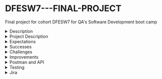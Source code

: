 # DFESW7---FINAL-PROJECT
Final project for cohort DFESW7 for QA's Software Development boot camp
<details>
  <summary> Description </Summary>

  ## Why are we doing this?

  For the final project of our DfE Software Development bootcamp we were tasked with creating a fully functioning API.

This API must include:
* Full CRUD functionality
* Sensible back-end package structure
* Unit and integration testing
* Reasonable test coverage of the API (60% minimum - 80% as a stretch goal)
* A GitHub Repository utilising a consistent feature-branch model
* The API compiled into a .jar file present in the root folder

Precise documentation of this project is also a requirement, of which this README is a part of.

### Resources used
* Java
* Spring Boot
* MySQL
* Maven
* Postman
* Jira
* GitBash
* GitHub
* Junit
</details>

<details>
  <summary> Project Description </summary>
  
### My Project - Video game repository
For my final project I decided to create a video games database. I decided on this topic because I have an active interest in gaming
so populating the database would be easy as I have a knowledge base of the subject. Each video game entity requires the following fields:
* An auto-generated ID
* A title
* A developer name
* A publisher name
* Original release date
* Platform (Console, PC) it is available on

I took some inspiration from the website [GiantBomb.com](https://www.giantbomb.com/) which aside from being a news aggregator also acts as an encyclopedia of video games. 
I have used JPA for the repository and the data then persists inside of MySQL. I have used Postman to test my CRUD functioality and will be using
H2 as on-memory database for testing purposes
 </details> 

<details>
  <summary> Expectations </summary>
  
## How I expected the challenge to go.
I expected the challenge to be tough. In previous weeks I had struggled to grasp the importance of CRUD functionality and sending requests via Postman so
I was initally hesitant as the project spec revolved heavily around those concepts. As well, as I hadn't used MySQL much I was concerned that there would be gaps in
my knowledge that might potentially form a large blocker. However, I believed that if I was able to overcome these hurdles the rest of the project would run smoothly as the documentation side of things was something I felt comfortable with. I was also confident in my skills using Jira, GitBash, and GitHub. As I was comfortable using the aforementioned resources I felt optimistic about my ability to modularise my workflow, so I didn't overburden myself by trying to build too much code at the same time. I felt the best way to do this was to document alongside my coding, whilst also working through concepts I didn't understand well using the documents given to me by QA to reinforce my knowledge.
</details>

<details>
  <summary> Successes </summary>
  
## What went well?
Surprisingly, the challnges I described above are the parts of the project that went the smoothest for me. Being able to access the QA community website in order to re familiarise myself with the concepts proved incredibly successful and led to me being able to complete CRUD functionality and Postman communication tests being completed within the same day. This free'd up a large amount of time that I had allocated to myself in order to achieve this task so I was able to implement the stretch goal of adding a custom exception to my code. I also feel that my Jira board was incredibly useful, by being able to track tasks individually I was able to build my project in small chunks which stopped me overwhelming myself by setting unreasonable goals. The majority of Testing went well, and I was able to achieve over 80% coverage of main.
</details>
  
 <details>
  <summary> Challenges </summary>
  
## What didn't go as planned
The biggest problem I encountered was getting data to persist within MySQL. Although I was able to use Postman for my CRUD functionality I was unable to get the data to then persist outside of that in the MySQL schema. I managed to fix this by creating a new table from within my IDE to MySQL after that was able to successfully get the data to persist. I also had a smaller problem where instead of storing my data within a JPA repository, I had coded it to store within an array list but this was fairly simple problem to fix. Unfortunately, I also was accidentally doing test coverage on production instead of dev, which let to some compilation errors lkater when trying to package my app with Maven. To fix this, I checked for any persistant data in MySQL that was causing testing errors, used Postman to delete it, and then was able to succesfully package my app.

I also at one point locally messed up the feature branch of my project, and uploaded it to GitHub. After calming down I locally cloned the Develop branch into a new folder, and deleted the feature branch on Github. Using this new locally cloned folder I then created new branches to match my github repository and set the upstream to connect them. From here I was able to successfully push new commits to my repo

I also had quite a large problem getting my IDE to recognise my .jar package, which turned out to be related to me having two .gitignores, with both of them being read. This was a simple problem to fix, but a difficult one to identify. Changing the contents of my 2 gitignores allowed me to correctly stage and commit my finished .jar of my app.
</details>

<details>
  <summary> Improvements </summary>
  
## Possible improvements for future revisions of the project
In retrospect, I believe there are a couple of major improvements I could make for the next project I do, and these mainly relate to my testing and the way in which I work.
Applying a test driven development philosophy from the beginning would save me from overwhelming myself during my testing phase as I could modularise this workflow alongside the actual development of my app. Testing by far took up more time than I expected it to and this began to eat into the final documentation and packaging stages of my app. With this experience I would definitely make sure I test alongside the code I write. 
</details>

<details>
  <summary> Postman and API </summary>

  ## Postman screenshots and API output
Within my project I abstracted my CRUD functionality by using both a service and a controller class. In the following I will show the methods as they can be seen within the server class and then how they are abstracted into the controller class. As well, I will show Postman using this CRUD functionality.

### Create - addGame()

![image](https://user-images.githubusercontent.com/92368003/152183282-8f8507f4-e23b-4366-a5ce-9f044cf178ef.png)

This piece of code takes in a value of the entity game and then returns value and saves it to the repository using a depency injection of my repository interface.

![image](https://user-images.githubusercontent.com/92368003/152239809-5e9c5e76-24a2-41ba-8855-913152b2a833.png)

Abstraction to the controller class.

![image](https://user-images.githubusercontent.com/92368003/152240121-80d8b22f-be7e-4c36-ab00-524c210cef3e.png)

Postman displaying the Post request that has inputted data that matches the attributes of the entity class present within the project.

### Read - getAllGames()

![image](https://user-images.githubusercontent.com/92368003/152183879-f43a6c18-aef6-4ee3-b696-54bfe8e2e737.png)

The above creates a list within the IDE then uses a dependency injection to return all of entities within the table.

![image](https://user-images.githubusercontent.com/92368003/152240691-8d3284d2-33de-427d-95b5-919d53138e1a.png)

Abstracted method in controller class.

![image](https://user-images.githubusercontent.com/92368003/152240832-316db604-85ca-497a-9a68-2225fec987b9.png)

Get request within Postman, displaying all entities within the database

### Update - updateGames()

![image](https://user-images.githubusercontent.com/92368003/152184613-74eb4baa-4c27-44e1-9d68-87e96f74ea97.png)

Creates a variable of "update" which grabs the entity that contains the ID inputted. Using this variable we then update the attributes for the entity using "update.setX(newGame.getX())". After this new information is saved to the value "newGame" it is then retuned back to the repository.

![image](https://user-images.githubusercontent.com/92368003/152240975-b3a950e5-7629-4edb-b6e2-0dca9ab02c9e.png)

Abstracted method in controller class

![image](https://user-images.githubusercontent.com/92368003/152241275-f566ec79-65b7-4325-80b2-67e74dae4653.png)

As can be seen in the above image, the attributes can be changed by the update request, which will then relate to the tables in MySQL they relate to. The ID does not change as it is automatically generated, and allows us to see that the specific data we are changing is accurate to the ID we input.

### Delete - removeGame()

![image](https://user-images.githubusercontent.com/92368003/152186883-4330a1a6-cbe3-4dd2-8b87-ad840a58f97b.png)

Delete method is set as a boolean so that Postman will return a true if the entity has been deleted properly. The repository deletes by the ID given and then a variable of "exists" is created which checks the repository for the ID that has been deleted. If the ID doesn't exists, it then returns true if the ID no longer exists.

![image](https://user-images.githubusercontent.com/92368003/152243051-2db00070-b7bb-4071-ad8a-352957706d48.png)

Abstracted method in the controller class

![image](https://user-images.githubusercontent.com/92368003/152243141-0627505f-a78b-4a8a-94ab-525e05a40755.png)

As mentioned above, as the ID no longer exists the boolean in the method returns true.

## Database screenshots

![image](https://user-images.githubusercontent.com/92368003/152246993-49e87ae1-8e56-4228-946e-0242f34ea3a0.png)

The above image is for posterity, to show the database is empty before I demonstrate that the data posted by my CRUD functionality persists within MySQL.

### Create

![image](https://user-images.githubusercontent.com/92368003/152247821-7e39556c-0faf-4fd6-aff6-ffb1d2cf8d09.png)

Post request in Postman.

![image](https://user-images.githubusercontent.com/92368003/152247878-20947942-1740-4ff8-884b-a56ed17ea212.png)

Data persisting within MySQL.

### Read

![image](https://user-images.githubusercontent.com/92368003/152248825-4b19f18a-53fb-4d00-9213-fbe055b86b06.png)

Added new entities in Postman for the purpose of showing a Get request

![image](https://user-images.githubusercontent.com/92368003/152248951-ee2d3aae-373e-4e09-baf0-31fea9d2039a.png)

Then the resulting entities persisting within MySQL

### Update

![image](https://user-images.githubusercontent.com/92368003/152249669-8f2518ec-578d-432f-88a8-3662c4043520.png)

Update done by utilising a Post request in Postman, changing the entitiy related to ID 7

![image](https://user-images.githubusercontent.com/92368003/152249755-9f44e03e-8460-4420-906f-969408f887f0.png)

Update persisting within MySQL, which shows that only the data related to ID 7 has been changed, whilst the previous data persists.

### Delete

![image](https://user-images.githubusercontent.com/92368003/152249944-9c67169e-df7f-4e55-b8b4-e35e83a280fd.png)

Delete request within Postman, deleting entity of ID 7 that was updated in the previous section

![image](https://user-images.githubusercontent.com/92368003/152250081-38db066f-4f93-47e1-8fa8-a117de00b330.png)

Delete persisting with MySQL, entity of ID 7 has been deleted
</details>
  
  <details>
  <summary> Testing </summary>

  ## Test coverage screenshots

![image](https://user-images.githubusercontent.com/92368003/152544954-fcf86a96-99ac-44b1-a645-3194d8563091.png)

Above shows my test coverage covering over 80% of Main.
 </details>

<details>
  <summary> Jira </summary>

  ## Jira board
[Final Project Jira board](https://dwc342.atlassian.net/jira/software/projects/D7FP/boards/3)
</details>
